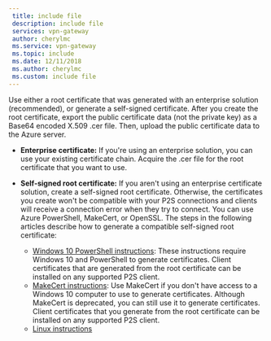```yaml
---
 title: include file
 description: include file
 services: vpn-gateway
 author: cherylmc
 ms.service: vpn-gateway
 ms.topic: include
 ms.date: 12/11/2018
 ms.author: cherylmc
 ms.custom: include file
---
```

Use either a root certificate that was generated with an enterprise solution (recommended), or generate a self-signed certificate. After you create the root certificate, export the public certificate data (not the private key) as a Base64 encoded X.509 .cer file. Then, upload the public certificate data to the Azure server.

* **Enterprise certificate:** If you're using an enterprise solution, you can use your existing certificate chain. Acquire the .cer file for the root certificate that you want to use.
* **Self-signed root certificate:** If you aren't using an enterprise certificate solution, create a self-signed root certificate. Otherwise, the certificates you create won't be compatible with your P2S connections and clients will receive a connection error when they try to connect. You can use Azure PowerShell, MakeCert, or OpenSSL. The steps in the following articles describe how to generate a compatible self-signed root certificate:

  * [Windows 10 PowerShell instructions](../articles/vpn-gateway/vpn-gateway-certificates-point-to-site.md): These instructions require Windows 10 and PowerShell to generate certificates. Client certificates that are generated from the root certificate can be installed on any supported P2S client.
  * [MakeCert instructions](../articles/vpn-gateway/vpn-gateway-certificates-point-to-site-makecert.md): Use MakeCert if you don't have access to a Windows 10 computer to use to generate certificates. Although MakeCert is deprecated, you can still use it to generate certificates. Client certificates that you generate from the root certificate can be installed on any supported P2S client.
  * [Linux instructions](../articles/vpn-gateway/vpn-gateway-certificates-point-to-site-linux.md)
